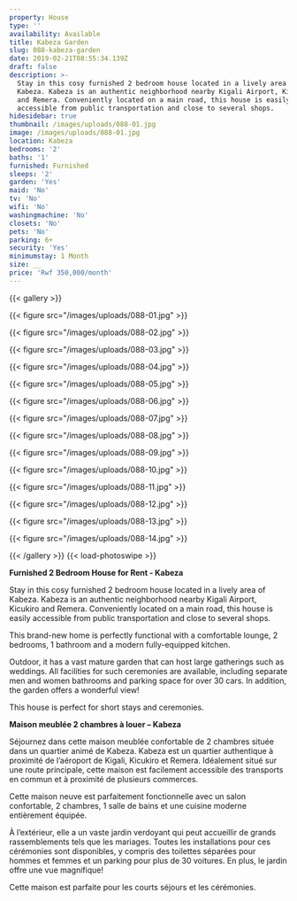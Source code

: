 ```yaml
---
property: House
type: ''
availability: Available
title: Kabeza Garden
slug: 088-kabeza-garden
date: 2019-02-21T08:55:34.139Z
draft: false
description: >-
  Stay in this cosy furnished 2 bedroom house located in a lively area of
  Kabeza. Kabeza is an authentic neighborhood nearby Kigali Airport, Kicukiro
  and Remera. Conveniently located on a main road, this house is easily
  accessible from public transportation and close to several shops. 
hidesidebar: true
thumbnail: /images/uploads/088-01.jpg
image: /images/uploads/088-01.jpg
location: Kabeza
bedrooms: '2'
baths: '1'
furnished: Furnished
sleeps: '2'
garden: 'Yes'
maid: 'No'
tv: 'No'
wifi: 'No'
washingmachine: 'No'
closets: 'No'
pets: 'No'
parking: 6+
security: 'Yes'
minimumstay: 1 Month
size: __
price: 'Rwf 350,000/month'
---
```

{{< gallery >}} 

{{< figure src="/images/uploads/088-01.jpg" >}} 

{{< figure src="/images/uploads/088-02.jpg" >}}

 {{< figure src="/images/uploads/088-03.jpg" >}} 

{{< figure src="/images/uploads/088-04.jpg" >}}

{{< figure src="/images/uploads/088-05.jpg" >}}

 {{< figure src="/images/uploads/088-06.jpg" >}}

 {{< figure src="/images/uploads/088-07.jpg" >}}

 {{< figure src="/images/uploads/088-08.jpg" >}}

{{< figure src="/images/uploads/088-09.jpg" >}} 

{{< figure src="/images/uploads/088-10.jpg" >}}

 {{< figure src="/images/uploads/088-11.jpg" >}} 

{{< figure src="/images/uploads/088-12.jpg" >}}

{{< figure src="/images/uploads/088-13.jpg" >}}

{{< figure src="/images/uploads/088-14.jpg" >}}

 {{< /gallery >}} {{< load-photoswipe >}}

**Furnished 2 Bedroom House for Rent - Kabeza**

Stay in this cosy furnished 2 bedroom house located in a lively area of Kabeza. Kabeza is an authentic neighborhood nearby Kigali Airport, Kicukiro and Remera. Conveniently located on a main road, this house is easily accessible from public transportation and close to several shops. 

This brand-new home is perfectly functional with a comfortable lounge, 2 bedrooms, 1 bathroom and a modern fully-equipped kitchen. 

Outdoor, it has a vast mature garden that can host large gatherings such as weddings. All facilities for such ceremonies are available, including separate men and women bathrooms and parking space for over 30 cars. In addition, the garden offers a wonderful view!

This house is perfect for short stays and ceremonies. 

**Maison meublée 2 chambres à louer – Kabeza**

Séjournez dans cette maison meublée confortable de 2 chambres située dans un quartier animé de Kabeza. Kabeza est un quartier authentique à proximité de l’aéroport de Kigali, Kicukiro et Remera. Idéalement situé sur une route principale, cette maison est facilement accessible des transports en commun et à proximité de plusieurs commerces.

Cette maison neuve est parfaitement fonctionnelle avec un salon confortable, 2 chambres, 1 salle de bains et une cuisine moderne entièrement équipée.

À l’extérieur, elle a un vaste jardin verdoyant qui peut accueillir de grands rassemblements tels que les mariages. Toutes les installations pour ces cérémonies sont disponibles, y compris des toilettes séparées pour hommes et femmes et un parking pour plus de 30 voitures. En plus, le jardin offre une vue magnifique!

Cette maison est parfaite pour les courts séjours et les cérémonies.
